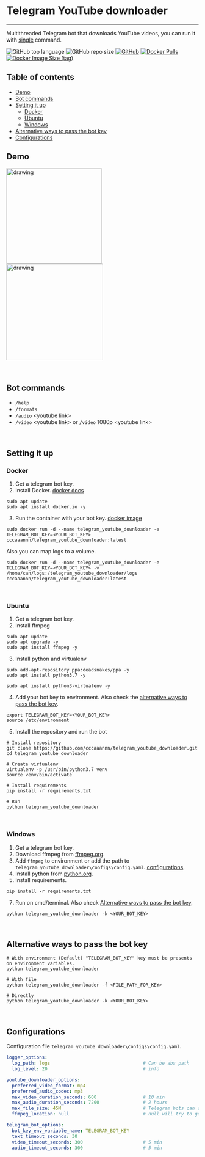 # Telegram YouTube downloader
---
Multithreaded Telegram bot that downloads YouTube videos, you can run it with [single](#Docker) command.

![GitHub top language](https://img.shields.io/github/languages/top/cccaaannn/telegram_youtube_downloader?color=blue&style=for-the-badge) ![GitHub repo size](https://img.shields.io/github/repo-size/cccaaannn/telegram_youtube_downloader?color=purple&style=for-the-badge) [![GitHub](https://img.shields.io/github/license/cccaaannn/telegram_youtube_downloader?color=green&style=for-the-badge)](https://github.com/cccaaannn/telegram_youtube_downloader/blob/master/LICENSE) [![Docker Pulls](https://img.shields.io/docker/pulls/cccaaannn/telegram_youtube_downloader?color=blue&style=for-the-badge)](https://hub.docker.com/r/cccaaannn/telegram_youtube_downloader) [![Docker Image Size (tag)](https://img.shields.io/docker/image-size/cccaaannn/telegram_youtube_downloader/latest?color=orange&style=for-the-badge)](https://hub.docker.com/r/cccaaannn/telegram_youtube_downloader)

## Table of contents
- [Demo](#Demo)
- [Bot commands](#Bot-commands)
- [Setting it up](#Setting-it-up)
    - [Docker](#Docker)
    - [Ubuntu](#Ubuntu)
    - [Windows](#Windows)
- [Alternative ways to pass the bot key](#Alternative-ways-to-pass-the-bot-key)
- [Configurations](#Configurations)

## Demo
<img src="https://github.com/cccaaannn/readme_media/blob/master/media/telegram_youtube_downloader/gifs/example_download_audio.gif?raw=true" alt="drawing" width="250"/> <img src="https://github.com/cccaaannn/readme_media/blob/master/media/telegram_youtube_downloader/gifs/example_download_video.gif?raw=true" alt="drawing" width="253"/>

<br/>

## Bot commands
- `/help`
- `/formats`
- `/audio` \<youtube link>
- `/video` \<youtube link> or `/video` 1080p \<youtube link>

<br/>

## Setting it up
### Docker
1. Get a telegram bot key.
2. Install Docker. [docker docs](https://docs.docker.com/engine/install/ubuntu/)
```shell
sudo apt update
sudo apt install docker.io -y
```
3. Run the container with your bot key. [docker image](https://hub.docker.com/r/cccaaannn/telegram_youtube_downloader)
```shell
sudo docker run -d --name telegram_youtube_downloader -e TELEGRAM_BOT_KEY=<YOUR_BOT_KEY> cccaaannn/telegram_youtube_downloader:latest
```
Also you can map logs to a volume.
```shell
sudo docker run -d --name telegram_youtube_downloader -e TELEGRAM_BOT_KEY=<YOUR_BOT_KEY> -v /home/can/logs:/telegram_youtube_downloader/logs cccaaannn/telegram_youtube_downloader:latest
```

<br>

### Ubuntu
1. Get a telegram bot key.
2. Install ffmpeg
```shell
sudo apt update
sudo apt upgrade -y
sudo apt install ffmpeg -y
```
3. Install python and virtualenv
```shell
sudo add-apt-repository ppa:deadsnakes/ppa -y
sudo apt install python3.7 -y

sudo apt install python3-virtualenv -y
```
4. Add your bot key to environment. Also check the [alternative ways to pass the bot key](#Alternative-ways-to-pass-the-bot-key).
```shell
export TELEGRAM_BOT_KEY=<YOUR_BOT_KEY>
source /etc/environment
```
5. Install the repository and run the bot 
```shell
# Install repository
git clone https://github.com/cccaaannn/telegram_youtube_downloader.git
cd telegram_youtube_downloader

# Create virtualenv
virtualenv -p /usr/bin/python3.7 venv
source venv/bin/activate

# Install requirements
pip install -r requirements.txt

# Run
python telegram_youtube_downloader
```

<br/>

### Windows

1. Get a telegram bot key.
2. Download ffmpeg from [ffmpeg.org](https://ffmpeg.org/).
3. Add `ffmpeg` to environment or add the path to `telegram_youtube_downloader\configs\config.yaml`. [configurations](#Configurations).
4. Install python from [python.org](https://www.python.org/downloads/).
5. Install requirements.
```shell
pip install -r requirements.txt
```
7. Run on cmd/terminal. Also check [Alternative ways to pass the bot key](#Alternative-ways-to-pass-the-bot-key).

```shell
python telegram_youtube_downloader -k <YOUR_BOT_KEY>
```

<br/>

## Alternative ways to pass the bot key
```shell
# With environment (Default) "TELEGRAM_BOT_KEY" key must be presents on environment variables.
python telegram_youtube_downloader

# With file
python telegram_youtube_downloader -f <FILE_PATH_FOR_KEY>

# Directly
python telegram_youtube_downloader -k <YOUR_BOT_KEY>
```

<br/>

## Configurations
Configuration file `telegram_youtube_downloader\configs\config.yaml`.
```yaml
logger_options:
  log_path: logs                                  # Can be abs path
  log_level: 20                                   # info

youtube_downloader_options:
  preferred_video_format: mp4
  preferred_audio_codec: mp3
  max_video_duration_seconds: 600                 # 10 min
  max_audio_duration_seconds: 7200                # 2 hours
  max_file_size: 45M                              # Telegram bots can send up to 50M
  ffmpeg_location: null                           # null will try to get from env (as ffmpeg)

telegram_bot_options:
  bot_key_env_variable_name: TELEGRAM_BOT_KEY
  text_timeout_seconds: 30
  video_timeout_seconds: 300                      # 5 min  
  audio_timeout_seconds: 300                      # 5 min
```

